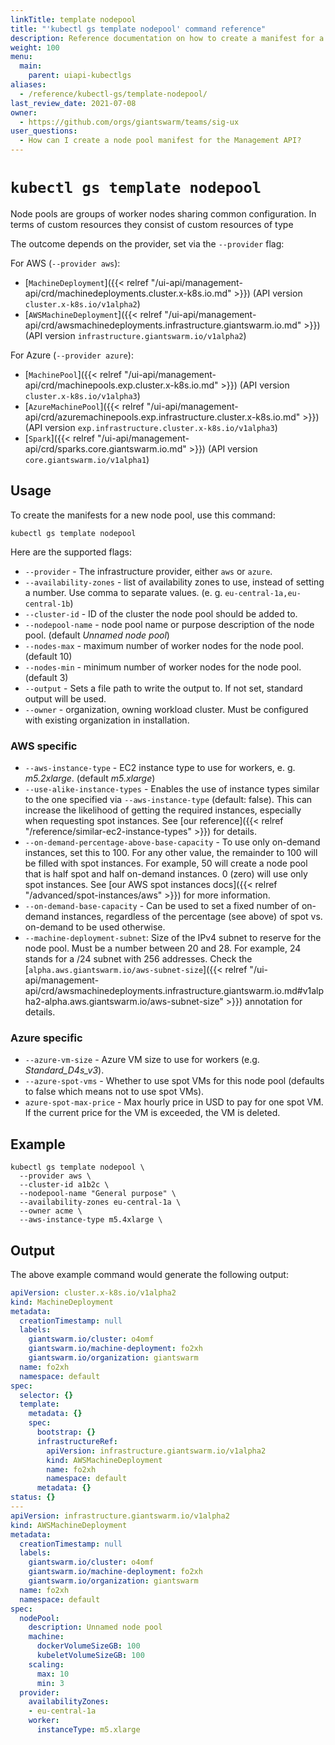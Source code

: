 ```yaml
---
linkTitle: template nodepool
title: "'kubectl gs template nodepool' command reference"
description: Reference documentation on how to create a manifest for a node pool using 'kubectl gs'.
weight: 100
menu:
  main:
    parent: uiapi-kubectlgs
aliases:
  - /reference/kubectl-gs/template-nodepool/
last_review_date: 2021-07-08
owner:
  - https://github.com/orgs/giantswarm/teams/sig-ux
user_questions:
  - How can I create a node pool manifest for the Management API?
---
```


# `kubectl gs template nodepool`

Node pools are groups of worker nodes sharing common configuration. In terms of custom resources they consist of custom resources of type

The outcome depends on the provider, set via the `--provider` flag:

For AWS (`--provider aws`):

- [`MachineDeployment`]({{< relref "/ui-api/management-api/crd/machinedeployments.cluster.x-k8s.io.md" >}}) (API version `cluster.x-k8s.io/v1alpha2`)
- [`AWSMachineDeployment`]({{< relref "/ui-api/management-api/crd/awsmachinedeployments.infrastructure.giantswarm.io.md" >}}) (API version `infrastructure.giantswarm.io/v1alpha2`)

For Azure (`--provider azure`):

- [`MachinePool`]({{< relref "/ui-api/management-api/crd/machinepools.exp.cluster.x-k8s.io.md" >}}) (API version `cluster.x-k8s.io/v1alpha3`)
- [`AzureMachinePool`]({{< relref "/ui-api/management-api/crd/azuremachinepools.exp.infrastructure.cluster.x-k8s.io.md" >}}) (API version `exp.infrastructure.cluster.x-k8s.io/v1alpha3`)
- [`Spark`]({{< relref "/ui-api/management-api/crd/sparks.core.giantswarm.io.md" >}}) (API version `core.giantswarm.io/v1alpha1`)

## Usage

To create the manifests for a new node pool, use this command:

```nohighlight
kubectl gs template nodepool
```

Here are the supported flags:

- `--provider` - The infrastructure provider, either `aws` or `azure`.
- `--availability-zones` - list of availability zones to use, instead of setting a number. Use comma to separate values. (e. g. `eu-central-1a,eu-central-1b`)
- `--cluster-id` - ID of the cluster the node pool should be added to.
- `--nodepool-name` - node pool name or purpose description of the node pool. (default *Unnamed node pool*)
- `--nodes-max` - maximum number of worker nodes for the node pool. (default 10)
- `--nodes-min` - minimum number of worker nodes for the node pool. (default 3)
- `--output` - Sets a file path to write the output to. If not set, standard output will be used.
- `--owner` - organization, owning workload cluster. Must be configured with existing organization in installation.

### AWS specific

- `--aws-instance-type` - EC2 instance type to use for workers, e. g. *m5.2xlarge*. (default *m5.xlarge*)
- `--use-alike-instance-types` - Enables the use of instance types similar to the one specified via `--aws-instance-type` (default: false). This can increase the likelihood of getting the required instances, especially when requesting spot instances. See [our reference]({{< relref "/reference/similar-ec2-instance-types" >}}) for details.
- `--on-demand-percentage-above-base-capacity` - To use only on-demand instances, set this to 100. For any other value, the remainder to 100 will be filled with spot instances. For example, 50 will create a node pool that is half spot and half on-demand instances. 0 (zero) will use only spot instances. See [our AWS spot instances docs]({{< relref "/advanced/spot-instances/aws" >}}) for more information.
- `--on-demand-base-capacity` - Can be used to set a fixed number of on-demand instances, regardless of the percentage (see above) of spot vs. on-demand to be used otherwise.
- `--machine-deployment-subnet`: Size of the IPv4 subnet to reserve for the node pool. Must be a number between 20 and 28. For example, 24 stands for a /24 subnet with 256 addresses. Check the [`alpha.aws.giantswarm.io/aws-subnet-size`]({{< relref "/ui-api/management-api/crd/awsmachinedeployments.infrastructure.giantswarm.io.md#v1alpha2-alpha.aws.giantswarm.io/aws-subnet-size" >}}) annotation for details.

### Azure specific

- `--azure-vm-size` - Azure VM size to use for workers (e.g. *Standard_D4s_v3*).
- `--azure-spot-vms` - Whether to use spot VMs for this node pool (defaults to false which means not to use spot VMs).
- `azure-spot-max-price` - Max hourly price in USD to pay for one spot VM. If the current price for the VM is exceeded, the VM is deleted.

## Example

```nohighlight
kubectl gs template nodepool \
  --provider aws \
  --cluster-id a1b2c \
  --nodepool-name "General purpose" \
  --availability-zones eu-central-1a \
  --owner acme \
  --aws-instance-type m5.4xlarge \
```

## Output

The above example command would generate the following output:

```yaml
apiVersion: cluster.x-k8s.io/v1alpha2
kind: MachineDeployment
metadata:
  creationTimestamp: null
  labels:
    giantswarm.io/cluster: o4omf
    giantswarm.io/machine-deployment: fo2xh
    giantswarm.io/organization: giantswarm
  name: fo2xh
  namespace: default
spec:
  selector: {}
  template:
    metadata: {}
    spec:
      bootstrap: {}
      infrastructureRef:
        apiVersion: infrastructure.giantswarm.io/v1alpha2
        kind: AWSMachineDeployment
        name: fo2xh
        namespace: default
      metadata: {}
status: {}
---
apiVersion: infrastructure.giantswarm.io/v1alpha2
kind: AWSMachineDeployment
metadata:
  creationTimestamp: null
  labels:
    giantswarm.io/cluster: o4omf
    giantswarm.io/machine-deployment: fo2xh
    giantswarm.io/organization: giantswarm
  name: fo2xh
  namespace: default
spec:
  nodePool:
    description: Unnamed node pool
    machine:
      dockerVolumeSizeGB: 100
      kubeletVolumeSizeGB: 100
    scaling:
      max: 10
      min: 3
  provider:
    availabilityZones:
    - eu-central-1a
    worker:
      instanceType: m5.xlarge
```
